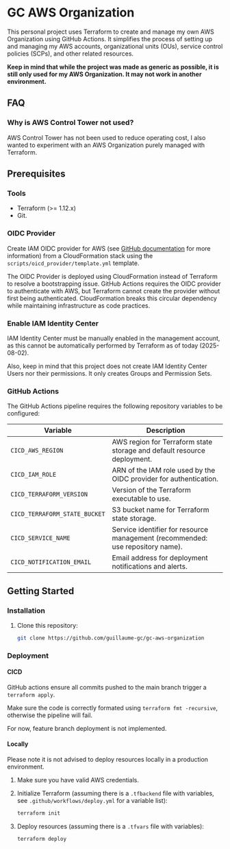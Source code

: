 # GC AWS Organization

This personal project uses Terraform to create and manage my own AWS Organization using GitHub Actions. It simplifies the process of setting up and managing my AWS accounts, organizational units (OUs), service control policies (SCPs), and other related resources.

**Keep in mind that while the project was made as generic as possible, it is still only used for my AWS Organization. It may not work in another environment.**

## FAQ

### Why is AWS Control Tower not used?

AWS Control Tower has not been used to reduce operating cost, I also wanted to experiment with an AWS Organization purely managed with Terraform.

## Prerequisites

### Tools
- Terraform (>= 1.12.x)
- Git.

### OIDC Provider

Create IAM OIDC provider for AWS (see [GitHub documentation](https://docs.github.com/en/actions/security-for-github-actions/security-hardening-your-deployments/configuring-openid-connect-in-amazon-web-services) for more information) from a CloudFormation stack using the `scripts/oicd_provider/template.yml` template.

The OIDC Provider is deployed using CloudFormation instead of Terraform to resolve a bootstrapping issue. GitHub Actions requires the OIDC provider to authenticate with AWS, but Terraform cannot create the provider without first being authenticated. CloudFormation breaks this circular dependency while maintaining infrastructure as code practices.

### Enable IAM Identity Center

IAM Identity Center must be manually enabled in the management account, as this cannot be automatically performed by Terraform as of today (2025-08-02).

Also, keep in mind that this project does not create IAM Identity Center Users nor their permissions. It only creates Groups and Permission Sets.

### GitHub Actions

The GitHub Actions pipeline requires the following repository variables to be configured:

| Variable                      | Description                                                                    |
|-------------------------------|--------------------------------------------------------------------------------|
| `CICD_AWS_REGION`             | AWS region for Terraform state storage and default resource deployment.        |
| `CICD_IAM_ROLE`               | ARN of the IAM role used by the OIDC provider for authentication.              |
| `CICD_TERRAFORM_VERSION`      | Version of the Terraform executable to use.                                    |
| `CICD_TERRAFORM_STATE_BUCKET` | S3 bucket name for Terraform state storage.                                    |
| `CICD_SERVICE_NAME`           | Service identifier for resource management (recommended: use repository name). |
| `CICD_NOTIFICATION_EMAIL`     | Email address for deployment notifications and alerts.                         |


## Getting Started

### Installation

1. Clone this repository:
   ```bash
   git clone https://github.com/guillaume-gc/gc-aws-organization
   ```

### Deployment

#### CICD

GitHub actions ensure all commits pushed to the main branch trigger a `terraform apply`.

Make sure the code is correctly formated using `terraform fmt -recursive`, otherwise the pipeline will fail.

For now, feature branch deployment is not implemented.

#### Locally

Please note it is not advised to deploy resources locally in a production environment.

1. Make sure you have valid AWS credentials.

2. Initialize Terraform (assuming there is a `.tfbackend` file with variables, see `.github/workflows/deploy.yml` for a variable list):
    ```bash
    terraform init
    ```

3. Deploy resources (assuming there is a `.tfvars` file with variables):
    ```bash
    terraform deploy
    ```
